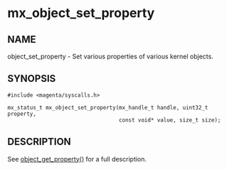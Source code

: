 # mx_object_set_property

## NAME

object_set_property - Set various properties of various kernel objects.

## SYNOPSIS

```
#include <magenta/syscalls.h>

mx_status_t mx_object_set_property(mx_handle_t handle, uint32_t property,
                                   const void* value, size_t size);

```

## DESCRIPTION

See [object_get_property()](object_get_property.md) for a full description.
